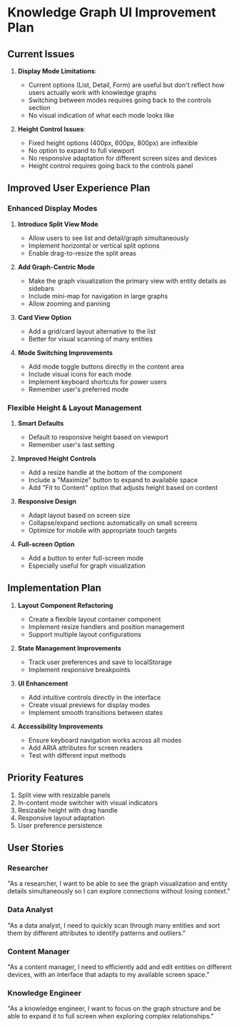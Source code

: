 # Knowledge Graph UI Improvement Plan

## Current Issues

1. **Display Mode Limitations**:
   - Current options (List, Detail, Form) are useful but don't reflect how users actually work with knowledge graphs
   - Switching between modes requires going back to the controls section
   - No visual indication of what each mode looks like

2. **Height Control Issues**:
   - Fixed height options (400px, 600px, 800px) are inflexible
   - No option to expand to full viewport
   - No responsive adaptation for different screen sizes and devices
   - Height control requires going back to the controls panel

## Improved User Experience Plan

### Enhanced Display Modes

1. **Introduce Split View Mode**
   - Allow users to see list and detail/graph simultaneously
   - Implement horizontal or vertical split options
   - Enable drag-to-resize the split areas

2. **Add Graph-Centric Mode**
   - Make the graph visualization the primary view with entity details as sidebars
   - Include mini-map for navigation in large graphs
   - Allow zooming and panning

3. **Card View Option**
   - Add a grid/card layout alternative to the list
   - Better for visual scanning of many entities

4. **Mode Switching Improvements**
   - Add mode toggle buttons directly in the content area
   - Include visual icons for each mode
   - Implement keyboard shortcuts for power users
   - Remember user's preferred mode

### Flexible Height & Layout Management

1. **Smart Defaults**
   - Default to responsive height based on viewport
   - Remember user's last setting

2. **Improved Height Controls**
   - Add a resize handle at the bottom of the component
   - Include a "Maximize" button to expand to available space
   - Add "Fit to Content" option that adjusts height based on content

3. **Responsive Design**
   - Adapt layout based on screen size
   - Collapse/expand sections automatically on small screens
   - Optimize for mobile with appropriate touch targets

4. **Full-screen Option**
   - Add a button to enter full-screen mode
   - Especially useful for graph visualization

## Implementation Plan

1. **Layout Component Refactoring**
   - Create a flexible layout container component
   - Implement resize handlers and position management
   - Support multiple layout configurations

2. **State Management Improvements**
   - Track user preferences and save to localStorage
   - Implement responsive breakpoints

3. **UI Enhancement**
   - Add intuitive controls directly in the interface
   - Create visual previews for display modes
   - Implement smooth transitions between states

4. **Accessibility Improvements**
   - Ensure keyboard navigation works across all modes
   - Add ARIA attributes for screen readers
   - Test with different input methods

## Priority Features

1. Split view with resizable panels
2. In-content mode switcher with visual indicators
3. Resizable height with drag handle
4. Responsive layout adaptation
5. User preference persistence

## User Stories

### Researcher
"As a researcher, I want to be able to see the graph visualization and entity details simultaneously so I can explore connections without losing context."

### Data Analyst
"As a data analyst, I need to quickly scan through many entities and sort them by different attributes to identify patterns and outliers."

### Content Manager
"As a content manager, I need to efficiently add and edit entities on different devices, with an interface that adapts to my available screen space."

### Knowledge Engineer
"As a knowledge engineer, I want to focus on the graph structure and be able to expand it to full screen when exploring complex relationships."
